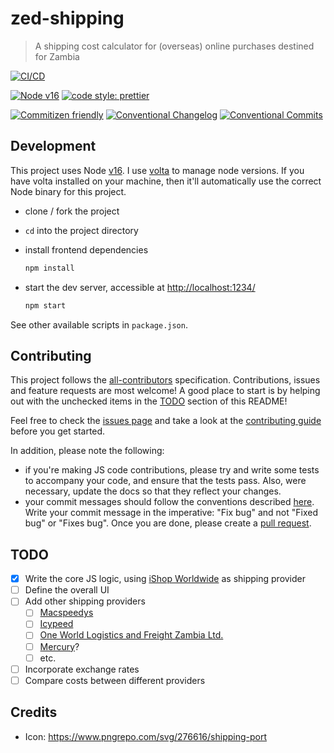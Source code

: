 # zed-shipping

> A shipping cost calculator for (overseas) online purchases destined for Zambia

[![CI/CD](https://github.com/engineervix/zed-shipping/actions/workflows/main.yml/badge.svg)](https://github.com/engineervix/zed-shipping/actions/workflows/main.yml)

[![Node v16](https://img.shields.io/badge/Node-v16-teal.svg)](https://nodejs.org/en/blog/release/v16.0.0)
[![code style: prettier](https://img.shields.io/badge/code%20style-prettier-ff69b4.svg)](https://prettier.io/)

[![Commitizen friendly](https://img.shields.io/badge/commitizen-friendly-brightgreen.svg)](http://commitizen.github.io/cz-cli/)
[![Conventional Changelog](https://img.shields.io/badge/changelog-conventional-brightgreen.svg)](http://conventional-changelog.github.io)
[![Conventional Commits](https://img.shields.io/badge/Conventional%20Commits-1.0.0-yellow.svg)](https://conventionalcommits.org)

## Development

This project uses Node [v16](https://nodejs.org/en/blog/release/v16.0.0). I use [volta](https://volta.sh/) to manage node versions. If you have volta installed on your machine, then it'll automatically use the correct Node binary for this project.

- clone / fork the project
- `cd` into the project directory
- install frontend dependencies

  ```bash
  npm install
  ```

- start the dev server, accessible at <http://localhost:1234/>

  ```bash
  npm start
  ```

See other available scripts in `package.json`.

## Contributing

<!-- Thanks goes to these wonderful people ([emoji key](https://allcontributors.org/docs/en/emoji-key)): -->

<!-- ALL-CONTRIBUTORS-LIST:START - Do not remove or modify this section -->
<!-- prettier-ignore-start -->
<!-- markdownlint-disable -->

<!-- markdownlint-restore -->
<!-- prettier-ignore-end -->

<!-- ALL-CONTRIBUTORS-LIST:END -->

This project follows the [all-contributors](https://github.com/all-contributors/all-contributors) specification. Contributions, issues and feature requests are most welcome! A good place to start is by helping out with the unchecked items in the [TODO](#todo) section of this README!

Feel free to check the [issues page](https://github.com/engineervix/zed-shipping/issues) and take a look at the [contributing guide](https://github.com/engineervix/zed-shipping/blob/main/CONTRIBUTING.md) before you get started.

In addition, please note the following:

- if you're making JS code contributions, please try and write some tests to accompany your code, and ensure that the tests pass. Also, were necessary, update the docs so that they reflect your changes.
- your commit messages should follow the conventions described [here](https://www.conventionalcommits.org/en/v1.0.0/). Write your commit message in the imperative: "Fix bug" and not "Fixed bug" or "Fixes bug".
  Once you are done, please create a [pull request](https://github.com/engineervix/zed-shipping/pulls).

## TODO

- [x] Write the core JS logic, using [iShop Worldwide](https://www.ishop-worldwide.com/) as shipping provider
- [ ] Define the overall UI
- [ ] Add other shipping providers
  - [ ] [Macspeedys](https://www.macspeedys.com/)
  - [ ] [Icypeed](https://icypeed.com/)
  - [ ] [One World Logistics and Freight Zambia Ltd.](https://oneworld.co.zm/)
  - [ ] [Mercury](https://icypeed.com/)?
  - [ ] etc.
- [ ] Incorporate exchange rates
- [ ] Compare costs between different providers

## Credits

- Icon: <https://www.pngrepo.com/svg/276616/shipping-port>
